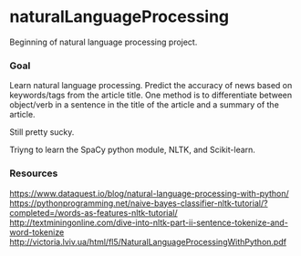 # naturalLanguageProcessing
Beginning of natural language processing project. 

### Goal
Learn natural language processing. 
Predict the accuracy of news based on keywords/tags from the article title. 
One method is to differentiate between object/verb in a sentence in the title of the article and a summary of the article. 

Still pretty sucky. 

Triyng to learn the SpaCy python module, NLTK, and Scikit-learn.

### Resources
https://www.dataquest.io/blog/natural-language-processing-with-python/
https://pythonprogramming.net/naive-bayes-classifier-nltk-tutorial/?completed=/words-as-features-nltk-tutorial/
http://textminingonline.com/dive-into-nltk-part-ii-sentence-tokenize-and-word-tokenize
http://victoria.lviv.ua/html/fl5/NaturalLanguageProcessingWithPython.pdf
